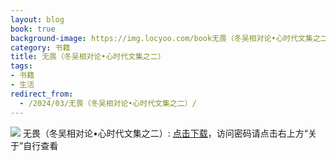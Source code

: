 ```yaml
---
layout: blog
book: true
background-image: https://img.locyoo.com/book无畏（冬吴相对论•心时代文集之二）.jpg
category: 书籍
title: 无畏（冬吴相对论•心时代文集之二）
tags:
- 书籍
- 生活
redirect_from:
  - /2024/03/无畏（冬吴相对论•心时代文集之二）/
---
```

![](https://img.locyoo.com/book无畏（冬吴相对论•心时代文集之二）.jpg)
无畏（冬吴相对论•心时代文集之二）: <a name = "ref1" href="https://url18.ctfile.com/f/50983618-1320273358-f4a301?p=3619">点击下载</a>，访问密码请点击右上方“关于”自行查看